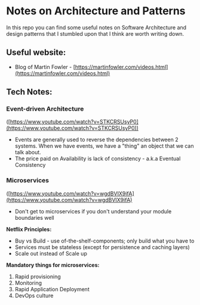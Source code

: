 # Notes on Architecture and Patterns
In this repo you can find some useful notes on Software Architecture and design patterns that I stumbled upon that I think are worth writing down.

## Useful website:

- Blog of Martin Fowler - [https://martinfowler.com/videos.html](https://martinfowler.com/videos.html)

## Tech Notes:

### Event-driven Architecture

([https://www.youtube.com/watch?v=STKCRSUsyP0](https://www.youtube.com/watch?v=STKCRSUsyP0)) 

- Events are generally used to reverse the dependencies between 2 systems. When we have events, we have a "thing" an object that we can talk about.
- The price paid on Availability is lack of consistency - a.k.a Eventual Consistency

### Microservices

([https://www.youtube.com/watch?v=wgdBVIX9ifA](https://www.youtube.com/watch?v=wgdBVIX9ifA)

- Don't get to microservices if you don't understand your module boundaries well

**Netflix Principles:**

- Buy vs Build - use of-the-shelf-components; only build what you have to
- Services must be stateless (except for persistence and caching layers)
- Scale out instead of Scale up

**Mandatory things for microservices:**

1. Rapid provisioning
2. Monitoring
3. Rapid Application Deployment
4. DevOps culture
